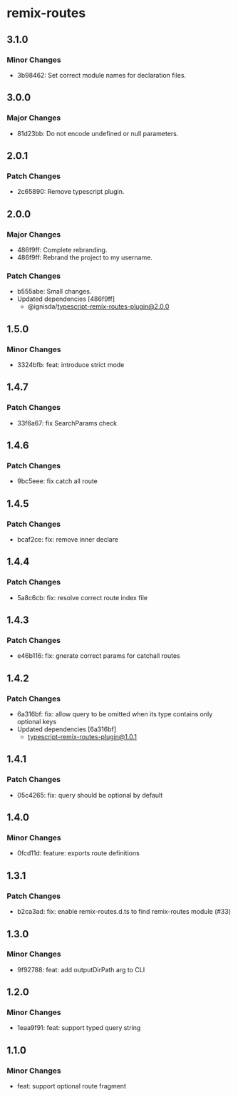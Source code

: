 # remix-routes

## 3.1.0

### Minor Changes

- 3b98462: Set correct module names for declaration files.

## 3.0.0

### Major Changes

- 81d23bb: Do not encode undefined or null parameters.

## 2.0.1

### Patch Changes

- 2c65890: Remove typescript plugin.

## 2.0.0

### Major Changes

- 486f9ff: Complete rebranding.
- 486f9ff: Rebrand the project to my username.

### Patch Changes

- b555abe: Small changes.
- Updated dependencies [486f9ff]
  - @ignisda/typescript-remix-routes-plugin@2.0.0

## 1.5.0

### Minor Changes

- 3324bfb: feat: introduce strict mode

## 1.4.7

### Patch Changes

- 33f6a67: fix SearchParams check

## 1.4.6

### Patch Changes

- 9bc5eee: fix catch all route

## 1.4.5

### Patch Changes

- bcaf2ce: fix: remove inner declare

## 1.4.4

### Patch Changes

- 5a8c6cb: fix: resolve correct route index file

## 1.4.3

### Patch Changes

- e46b116: fix: gnerate correct params for catchall routes

## 1.4.2

### Patch Changes

- 6a316bf: fix: allow query to be omitted when its type contains only optional keys
- Updated dependencies [6a316bf]
  - typescript-remix-routes-plugin@1.0.1

## 1.4.1

### Patch Changes

- 05c4265: fix: query should be optional by default

## 1.4.0

### Minor Changes

- 0fcd11d: feature: exports route definitions

## 1.3.1

### Patch Changes

- b2ca3ad: fix: enable remix-routes.d.ts to find remix-routes module (#33)

## 1.3.0

### Minor Changes

- 9f92788: feat: add outputDirPath arg to CLI

## 1.2.0

### Minor Changes

- 1eaa9f91: feat: support typed query string

## 1.1.0

### Minor Changes

- feat: support optional route fragment
